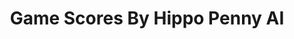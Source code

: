 ---
title: Game Scores By Hippo Penny AI
layout: scoredetail
permalink: /meta-score/resident-evil-4
header:
  teaser: /assets/images/resident-evil-4.jpg
  video:
    id: j5Xv2lM9wes
    provider: youtube
---